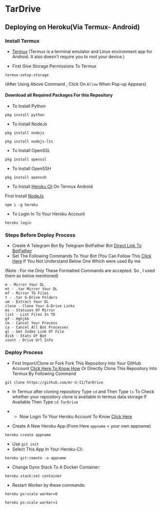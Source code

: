 # TarDrive
## Deploying on Heroku(Via Termux- Android)

### Install Termux
- [Termux](https://termux.com/)
(Termux is a terminal emulator and Linux environment app for Android. It also doesn't require you to root your device.)

- First Give Storage Permissions To Termux
```
termux-setup-storage
```
(After Using Above Command , Click On ```Allow``` When Pop-up Appears)

#### Download all Required Packages For this Repository
- To Install Python
```
pkg install python
```
- To Install NodeJs
```
pkg install nodejs
```
```
pkg install nodejs-lts
```
- To Install OpenSSL
```
pkg install openssl
```
- To Install OpenSSH
```
pkg install openssh
```
- To Install [Heroku Cli](https://devcenter.heroku.com/articles/heroku-cli) On Termux Android

First Install [NodeJs](https://github.com/com/TarDrive/README.md/19)
```
npm i -g heroku
```
- To Login In To Your Heroku Account
```
heroku login
```
### Steps Before Deploy Process
- Create A Telegram Bot By Telegram BotFather Bot [Direct Link To BotFather](https://t.me/BotFather)
- Set The Following Commands To Your Bot
(You Can Follow This [Click Here](https://github.com/arghyac35/aria-telegram-mirror-bot/README.md/15) If You Not Understand Below One Which were used By me

(Note : For me Only These Formatted Commands are accepted. So , I used them as below mentioned)
```
m - Mirror Your DL
mt - .tar Mirror Your DL
mf - Mirror TG Files
t - .tar G-Drive Folders
um - Extract Your DL
clone - Clone Your G-Drive Links
ms - Statuses Of Mirror
list - List Files In TD
gf - Hghjkk
cm - Cancel Your Process
ca - Cancel All Bot Processes
gl - Get Index Link Of File
disk - Stats Of Bot
count - Drive Url Info
```

### Deploy Process
- First Import/Clone or Fork Fork This Repository Into Your GitHub Account [Click Here To Know How](https://t.me/MortalViking) Or Directly Clone This Repository Into Termux By Following Command
```
git clone https://github.com/mr-U-I1/TarDrive
```
- In Termux after cloning repository
Type ```cd``` and Then Type ```ls``` To Check whether your repository clone is available in termux data storage
If Available Then Type ```cd TarDrive```
- - Now Login To Your Heroku Account To Know [Click Here](https://t.me/MortalViking)

- Create A New Heroku App:(From Here ```appname``` = your own appname)
```
heroku create appname	
```
- Use ```git init```
- Select This App In Your Heroku-Cli: 
```
heroku git:remote -a appname
```
- Change Dyno Stack To A Docker Container:
```
heroku stack:set container
```



- Restart Worker by these commands:
```
heroku ps:scale worker=0
```
```
heroku ps:scale worker=1
```	 
